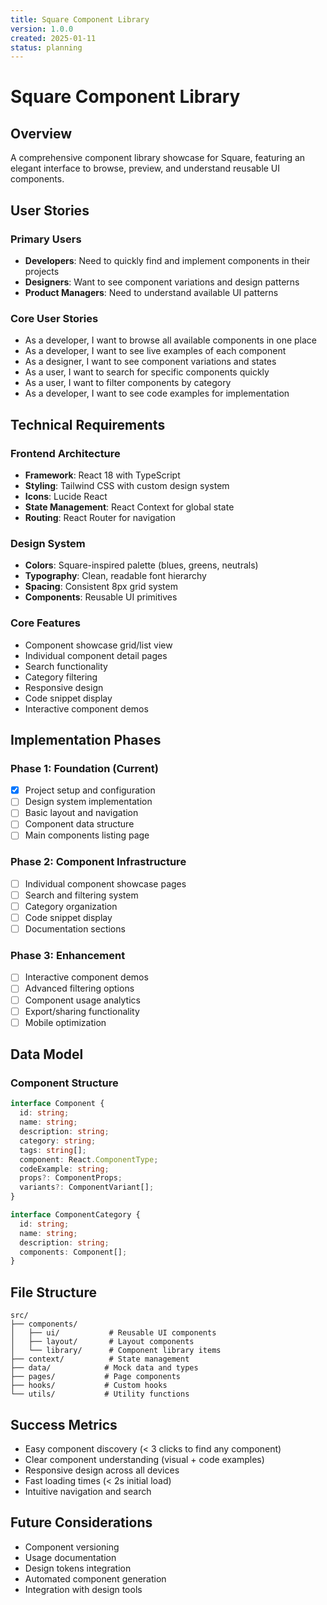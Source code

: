 ```yaml
---
title: Square Component Library
version: 1.0.0
created: 2025-01-11
status: planning
---
```


# Square Component Library

## Overview

A comprehensive component library showcase for Square, featuring an elegant interface to browse, preview, and understand reusable UI components.

## User Stories

### Primary Users
- **Developers**: Need to quickly find and implement components in their projects
- **Designers**: Want to see component variations and design patterns
- **Product Managers**: Need to understand available UI patterns

### Core User Stories
- As a developer, I want to browse all available components in one place
- As a developer, I want to see live examples of each component
- As a designer, I want to see component variations and states
- As a user, I want to search for specific components quickly
- As a user, I want to filter components by category
- As a developer, I want to see code examples for implementation

## Technical Requirements

### Frontend Architecture
- **Framework**: React 18 with TypeScript
- **Styling**: Tailwind CSS with custom design system
- **Icons**: Lucide React
- **State Management**: React Context for global state
- **Routing**: React Router for navigation

### Design System
- **Colors**: Square-inspired palette (blues, greens, neutrals)
- **Typography**: Clean, readable font hierarchy
- **Spacing**: Consistent 8px grid system
- **Components**: Reusable UI primitives

### Core Features
- Component showcase grid/list view
- Individual component detail pages
- Search functionality
- Category filtering
- Responsive design
- Code snippet display
- Interactive component demos

## Implementation Phases

### Phase 1: Foundation (Current)
- [x] Project setup and configuration
- [ ] Design system implementation
- [ ] Basic layout and navigation
- [ ] Component data structure
- [ ] Main components listing page

### Phase 2: Component Infrastructure
- [ ] Individual component showcase pages
- [ ] Search and filtering system
- [ ] Category organization
- [ ] Code snippet display
- [ ] Documentation sections

### Phase 3: Enhancement
- [ ] Interactive component demos
- [ ] Advanced filtering options
- [ ] Component usage analytics
- [ ] Export/sharing functionality
- [ ] Mobile optimization

## Data Model

### Component Structure
```typescript
interface Component {
  id: string;
  name: string;
  description: string;
  category: string;
  tags: string[];
  component: React.ComponentType;
  codeExample: string;
  props?: ComponentProps;
  variants?: ComponentVariant[];
}

interface ComponentCategory {
  id: string;
  name: string;
  description: string;
  components: Component[];
}
```

## File Structure
```
src/
├── components/
│   ├── ui/           # Reusable UI components
│   ├── layout/       # Layout components
│   └── library/      # Component library items
├── context/          # State management
├── data/            # Mock data and types
├── pages/           # Page components
├── hooks/           # Custom hooks
└── utils/           # Utility functions
```

## Success Metrics
- Easy component discovery (< 3 clicks to find any component)
- Clear component understanding (visual + code examples)
- Responsive design across all devices
- Fast loading times (< 2s initial load)
- Intuitive navigation and search

## Future Considerations
- Component versioning
- Usage documentation
- Design tokens integration
- Automated component generation
- Integration with design tools